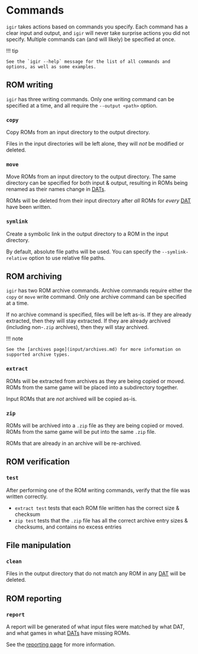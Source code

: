 # Commands

`igir` takes actions based on commands you specify. Each command has a clear input and output, and `igir` will never take surprise actions you did not specify. Multiple commands can (and will likely) be specified at once.

!!! tip

    See the `igir --help` message for the list of all commands and options, as well as some examples.

## ROM writing

`igir` has three writing commands. Only one writing command can be specified at a time, and all require the `--output <path>` option.

### `copy`

Copy ROMs from an input directory to the output directory.

Files in the input directories will be left alone, they will _not_ be modified or deleted.

### `move`

Move ROMs from an input directory to the output directory. The same directory can be specified for both input & output, resulting in ROMs being renamed as their names change in [DATs](input/dats.md).

ROMs will be deleted from their input directory after _all_ ROMs for _every_ [DAT](input/dats.md) have been written.

### `symlink`

Create a symbolic link in the output directory to a ROM in the input directory.

By default, absolute file paths will be used. You can specify the `--symlink-relative` option to use relative file paths.

## ROM archiving

`igir` has two ROM archive commands. Archive commands require either the `copy` or `move` write command. Only one archive command can be specified at a time.

If no archive command is specified, files will be left as-is. If they are already extracted, then they will stay extracted. If they are already archived (including non-`.zip` archives), then they will stay archived.

!!! note

    See the [archives page](input/archives.md) for more information on supported archive types.

### `extract`

ROMs will be extracted from archives as they are being copied or moved. ROMs from the same game will be placed into a subdirectory together.

Input ROMs that are _not_ archived will be copied as-is.

### `zip`

ROMs will be archived into a `.zip` file as they are being copied or moved. ROMs from the same game will be put into the same `.zip` file.

ROMs that are already in an archive will be re-archived.

## ROM verification

### `test`

After performing one of the ROM writing commands, verify that the file was written correctly.

- `extract test` tests that each ROM file written has the correct size & checksum
- `zip test` tests that the `.zip` file has all the correct archive entry sizes & checksums, and contains no excess entries

## File manipulation

### `clean`

Files in the output directory that do not match any ROM in any [DAT](input/dats.md) will be deleted.

## ROM reporting

### `report`

A report will be generated of what input files were matched by what DAT, and what games in what [DATs](input/dats.md) have missing ROMs.

See the [reporting page](output/reporting.md) for more information.
